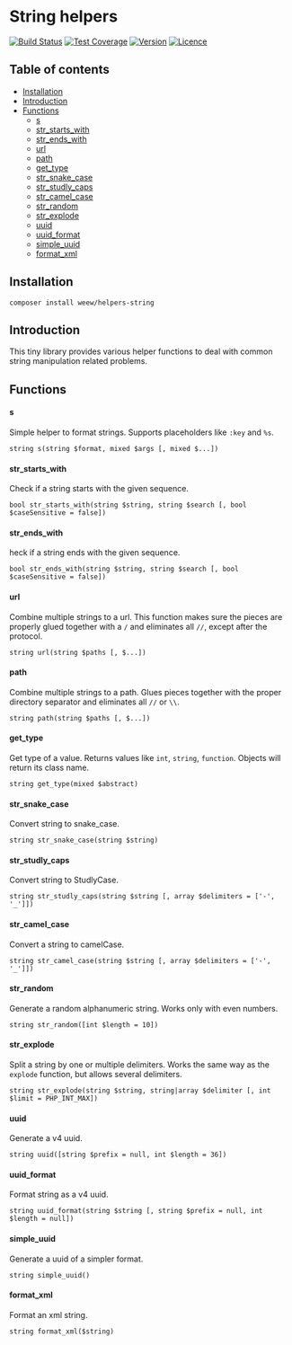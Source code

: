 # String helpers

[![Build Status](https://img.shields.io/travis/weew/helpers-string.svg)](https://travis-ci.org/weew/helpers-string)
[![Test Coverage](https://img.shields.io/coveralls/weew/helpers-string.svg)](https://coveralls.io/github/weew/helpers-string)
[![Version](https://img.shields.io/packagist/v/weew/helpers-string.svg)](https://packagist.org/packages/weew/helpers-string)
[![Licence](https://img.shields.io/packagist/l/weew/helpers-string.svg)](https://packagist.org/packages/weew/helpers-string)

## Table of contents

- [Installation](#installation)
- [Introduction](#introduction)
- [Functions](#functions)
    - [s](#s)
    - [str_starts_with](#str_starts_with)
    - [str_ends_with](#str_ends_with)
    - [url](#url)
    - [path](#path)
    - [get_type](#get_type)
    - [str_snake_case](#str_snake_case)
    - [str_studly_caps](#str_studly_caps)
    - [str_camel_case](#str_camel_case)
    - [str_random](#str_random)
    - [str_explode](#str_explode)
    - [uuid](#uuid)
    - [uuid_format](#uuid_format)
    - [simple_uuid](#simple_uuid)
    - [format_xml](#format_xml)

## Installation

`composer install weew/helpers-string`

## Introduction

This tiny library provides various helper functions to deal with common string manipulation related problems.

## Functions

#### s

Simple helper to format strings. Supports placeholders like `:key` and `%s`.

`string s(string $format, mixed $args [, mixed $...])`

#### str\_starts\_with

Check if a string starts with the given sequence.

`bool str_starts_with(string $string, string $search [, bool $caseSensitive = false])`

#### str\_ends\_with

heck if a string ends with the given sequence.

`bool str_ends_with(string $string, string $search [, bool $caseSensitive = false])`

#### url

Combine multiple strings to a url. This function makes sure the pieces are properly glued together with a `/` and eliminates all `//`, except after the protocol.

`string url(string $paths [, $...])`

#### path

Combine multiple strings to a path. Glues pieces together with the proper directory separator and eliminates all `//` or `\\`.

`string path(string $paths [, $...])`

#### get\_type

Get type of a value. Returns values like `int`, `string`, `function`. Objects will return its class name.

`string get_type(mixed $abstract)`

#### str\_snake\_case

Convert string to snake_case.

`string str_snake_case(string $string)`

#### str\_studly\_caps

Convert string to StudlyCase.

`string str_studly_caps(string $string [, array $delimiters = ['-', '_']])`

#### str\_camel\_case

Convert a string to camelCase.

`string str_camel_case(string $string [, array $delimiters = ['-', '_']])`

#### str\_random

Generate a random alphanumeric string. Works only with even numbers.

`string str_random([int $length = 10])`

#### str\_explode

Split a string by one or multiple delimiters. Works the same way as the `explode` function, but allows several delimiters.

`string str_explode(string $string, string|array $delimiter [, int $limit = PHP_INT_MAX])`

#### uuid

Generate a v4 uuid.

`string uuid([string $prefix = null, int $length = 36])`

#### uuid\_format

Format string as a v4 uuid.

`string uuid_format(string $string [, string $prefix = null, int $length = null])`

#### simple\_uuid

Generate a uuid of a simpler format.

`string simple_uuid()`

#### format\_xml

Format an xml string.

`string format_xml($string)`
